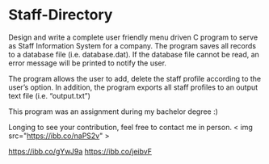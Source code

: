 # Staff-Directory

Design and write a complete user friendly menu driven C program to serve as Staff Information System for a company. The program saves all records to a database file (i.e. database.dat). If the database file cannot be read, an error message will be printed to notify the user.

The program allows the user to add, delete the staff profile according to the user’s option. In addition, the program exports all staff profiles to an output text file (i.e. “output.txt”)

This program was an assignment during my bachelor degree :)

Longing to see your contribution, feel free to contact me in person. 
 < img src="https://ibb.co/naPS2v" >

https://ibb.co/gYwJ9a
https://ibb.co/jeibvF
